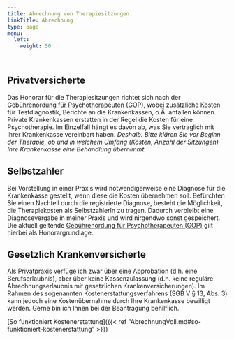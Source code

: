 ```yaml
---
title: Abrechnung von Therapiesitzungen
linkTitle: Abrechnung
type: page
menu:
  left:
    weight: 50

---
```

## Privatversicherte ##

Das Honorar für die Therapiesitzungen richtet sich nach der [Gebührenordung für Psychotherapeuten (GOP)](https://www.hallesche.de/gop.pdf), wobei zusätzliche Kosten für Testdiagnostik, Berichte an die Krankenkassen, o.Ä. anfallen können. Private Krankenkassen erstatten in der Regel die Kosten für eine Psychotherapie. Im Einzelfall hängt es davon ab, was Sie vertraglich mit Ihrer Krankenkasse vereinbart haben. *Deshalb: Bitte klären Sie vor Beginn der Therapie, ob und in welchem Umfang (Kosten, Anzahl der Sitzungen) Ihre Krankenkasse eine Behandlung übernimmt.*

## Selbstzahler ##

Bei Vorstellung in einer Praxis wird notwendigerweise eine Diagnose für die Krankenkasse gestellt, wenn diese die Kosten übernehmen soll. Befürchten Sie einen Nachteil durch die registrierte Diagnose, besteht die Möglichkeit, die Therapiekosten als SelbstzahlerIn zu tragen. Dadurch verbleibt eine Diagnosevergabe in meiner Praxis und wird nirgendwo sonst gespeichert. Die aktuell geltende [Gebührenordung für Psychotherapeuten (GOP)](https://www.hallesche.de/gop.pdf) gilt hierbei als Honorargrundlage.

## Gesetzlich Krankenversicherte ##

Als Privatpraxis verfüge ich zwar über eine Approbation (d.h. eine Berufserlaubnis), aber über keine Kassenzulassung (d.h. keine reguläre Abrechnungserlaubnis mit gesetzlichen Krankenversicherungen). Im Rahmen des sogenannten Kosten&shy;erstattungs&shy;verfahrens (SGB V § 13, Abs. 3) kann jedoch eine Kostenübernahme durch Ihre Krankenkasse bewilligt werden. Gerne bin ich Ihnen bei der Beantragung behilflich.

[So funktioniert Kostenerstattung]({{< ref "AbrechnungVoll.md#so-funktioniert-kostenerstattung" >}})
